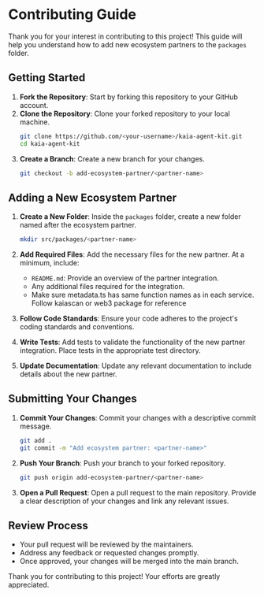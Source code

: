 # Contributing Guide

Thank you for your interest in contributing to this project! This guide will help you understand how to add new ecosystem partners to the `packages` folder.

## Getting Started

1. **Fork the Repository**: Start by forking this repository to your GitHub account.
2. **Clone the Repository**: Clone your forked repository to your local machine.
    ```bash
    git clone https://github.com/<your-username>/kaia-agent-kit.git
    cd kaia-agent-kit
    ```
3. **Create a Branch**: Create a new branch for your changes.
    ```bash
    git checkout -b add-ecosystem-partner/<partner-name>
    ```

## Adding a New Ecosystem Partner

1. **Create a New Folder**: Inside the `packages` folder, create a new folder named after the ecosystem partner.
    ```bash
    mkdir src/packages/<partner-name>
    ```

2. **Add Required Files**: Add the necessary files for the new partner. At a minimum, include:
    - `README.md`: Provide an overview of the partner integration.
    - Any additional files required for the integration.
    - Make sure metadata.ts has same function names as in each service. Follow kaiascan or web3 package for reference

3. **Follow Code Standards**: Ensure your code adheres to the project's coding standards and conventions.

4. **Write Tests**: Add tests to validate the functionality of the new partner integration. Place tests in the appropriate test directory.

5. **Update Documentation**: Update any relevant documentation to include details about the new partner.

## Submitting Your Changes

1. **Commit Your Changes**: Commit your changes with a descriptive commit message.
    ```bash
    git add .
    git commit -m "Add ecosystem partner: <partner-name>"
    ```

2. **Push Your Branch**: Push your branch to your forked repository.
    ```bash
    git push origin add-ecosystem-partner/<partner-name>
    ```

3. **Open a Pull Request**: Open a pull request to the main repository. Provide a clear description of your changes and link any relevant issues.

## Review Process

- Your pull request will be reviewed by the maintainers.
- Address any feedback or requested changes promptly.
- Once approved, your changes will be merged into the main branch.

Thank you for contributing to this project! Your efforts are greatly appreciated.